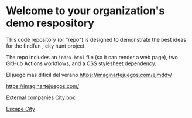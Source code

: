 # Welcome to your organization's demo respository
This code repository (or "repo") is designed to demonstrate the best ideas for the findfun , city hunt project.

The repo includes an `index.html` file (so it can render a web page), two GitHub Actions workflows, and a CSS stylesheet dependency.

El juego mas dificil del verano
https://imaginartejuegos.com/ejmddv/

https://imaginartejuegos.com/

External companies
[City box](https://escapecitybox.com/)

[Escape City](https://escapethecity.es/)

